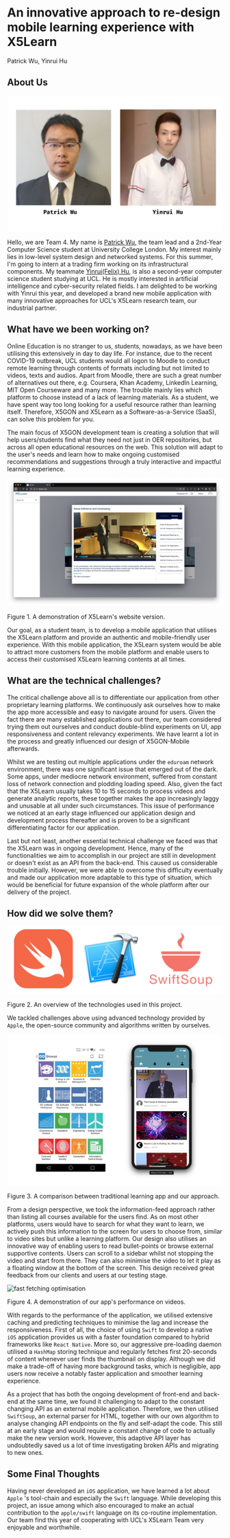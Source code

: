 # An innovative approach to re-design mobile learning experience with X5Learn

Patrick Wu, Yinrui Hu

## About Us

![teammate](./images/team.png)

Hello, we are Team 4. My name is [Patrick Wu](https://www.linkedin.com/in/patrick-daiqi-wu/), the team lead and a 2nd-Year Computer Science student at University College London. My interest mainly lies in low-level system design and networked systems. For this summer, I'm going to intern at a trading firm working on its infrastructural components.
My teammate [Yinrui(Felix) Hu](https://www.linkedin.com/in/yinrui-hu-050215182/), is also a second-year computer science student studying at UCL. He is mostly interested in artificial intelligence and cyber-security related fields.
I am delighted to be working with Yinrui this year, and developed a brand new mobile application with many innovative approaches for UCL's X5Learn research team, our industrial partner.

## What have we been working on?

Online Education is no stranger to us, students, nowadays, as we have been utilising this extensively in day to day life. For instance, due to the recent COVID-19 outbreak, UCL students would all logon to Moodle to conduct remote learning through contents of formats including but not limited to videos, texts and audios. Apart from Moodle, there are such a great number of alternatives out there, e.g. Coursera, Khan Academy, LinkedIn Learning, MIT Open Courseware and many more. The trouble mainly lies which platform to choose instead of a lack of learning materials. As a student, we have spent way too long looking for a useful resource rather than learning itself. Therefore, X5GON and X5Learn as a Software-as-a-Service (SaaS), can solve this problem for you.

The main focus of X5GON development team is creating a solution that will help users/students find what they need not just in OER repositories, but across all open educational resources on the web. This solution will adapt to the user's needs and learn how to make ongoing customised recommendations and suggestions through a truly interactive and impactful learning experience.

![website version of X5Learn](./images/desktop.png) 

Figure 1. A demonstration of X5Learn's website version.

Our goal, as a student team, is to develop a mobile application that utilises the X5Learn platform and provide an authentic and mobile-friendly user experience. With this mobile application, the X5Learn system would be able to attract more customers from the mobile platform and enable users to access their customised X5Learn learning contents at all times.

## What are the technical challenges?

The critical challenge above all is to differentiate our application from other proprietary learning platforms. We continuously ask ourselves how to make the app more accessible and easy to navigate around for users. Given the fact there are many established applications out there, our team considered trying them out ourselves and conduct double-blind experiments on UI, app responsiveness and content relevancy experiments. We have learnt a lot in the process and greatly influenced our design of X5GON-Mobile afterwards.

Whilst we are testing out multiple applications under the `eduroam` network environment, there was one significant issue that emerged out of the dark. Some apps, under mediocre network environment, suffered from constant loss of network connection and plodding loading speed. Also, given the fact that the X5Learn usually takes 10 to 15 seconds to process videos and generate analytic reports, these together makes the app increasingly laggy and unusable at all under such circumstances. This issue of performance we noticed at an early stage influenced our application design and development process thereafter and is proven to be a significant differentiating factor for our application.

Last but not least, another essential technical challenge we faced was that the X5Learn was in ongoing development. Hence, many of the functionalities we aim to accomplish in our project are still in development or doesn't exist as an API from the back-end. This caused us considerable trouble initially. However, we were able to overcome this difficulty eventually and made our application more adaptable to this type of situation, which would be beneficial for future expansion of the whole platform after our delivery of the project.

## How did we solve them?

![technologies at glance](./images/technologies.png)

Figure 2. An overview of the technologies used in this project.

We tackled challenges above using advanced technology provided by `Apple`, the open-source community and algorithms written by ourselves. 

![comparison of app](./images/comparison.png)

Figure 3. A comparison between traditional learning app and our approach.

From a design perspective, we took the information-feed approach rather than listing all courses available for the users find. As on most other platforms, users would have to search for what they want to learn, we actively push this information to the screen for users to choose from, similar to video sites but unlike a learning platform. Our design also utilises an innovative way of enabling users to read bullet-points or browse external supportive contents. Users can scroll to a sidebar whilst not stopping the video and start from there. They can also minimise the video to let it play as a floating window at the bottom of the screen. This design received great feedback from our clients and users at our testing stage.

![fast fetching optimisation](./images/performance.gif) 

Figure 4. A demonstration of our app's performance on videos.

With regards to the performance of the application, we utilised extensive caching and predicting techniques to minimise the lag and increase the responsiveness. First of all, the choice of using `Swift` to develop a native `iOS` application provides us with a faster foundation compared to hybrid frameworks like `React Native`. More so, our aggressive pre-loading daemon utilised a `HashMap` storing technique and regularly fetches first 20-seconds of content whenever user finds the thumbnail on display. Although we did make a trade-off of having more background tasks, which is negligible, app users now receive a notably faster application and smoother learning experience.

As a project that has both the ongoing development of front-end and back-end at the same time, we found it challenging to adapt to the constant changing API as an external mobile application. Therefore, we then utilised `SwiftSoup`, an external parser for HTML,
together with our own algorithm to analyse changing API endpoints on the fly and self-adapt the code. This still at an early stage and would require a constant change of code to actually make the new version work. However, this adaptive API layer has undoubtedly saved us a lot of time investigating broken APIs and migrating to new ones.

## Some Final Thoughts

Having never developed an `iOS` application, we have learned a lot about `Apple` 's tool-chain and especially the `Swift` language. While developing this project, an issue among which also encouraged to make an actual contribution to the `apple/swift` language on its co-routine implementation. Our team find this year of cooperating with UCL's X5Learn Team very enjoyable and worthwhile.


